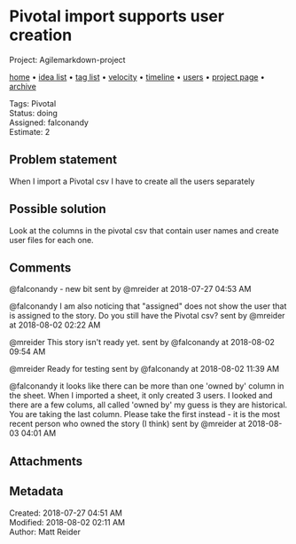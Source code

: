 # Pivotal import supports user creation

Project: Agilemarkdown-project

[home](../index.md) • [idea list](../ideas.md) • [tag list](../tags.md) • [velocity](../velocity.md) • [timeline](../timeline.md) • [users](../users.md) • [project page](../agilemarkdown-project.md) • [archive](archive.md)

Tags: Pivotal  
Status: doing  
Assigned: falconandy  
Estimate: 2  

## Problem statement

When I import a Pivotal csv I have to create all the users separately

## Possible solution

Look at the columns in the pivotal csv that contain user names and create user files for each one.

## Comments

@falconandy - new bit
sent by @mreider at 2018-07-27 04:53 AM

@falconandy I am also noticing that "assigned" does not show the user that is assigned to the story. Do you still have the Pivotal csv?
sent by @mreider at 2018-08-02 02:22 AM

@mreider This story isn't ready yet.
sent by @falconandy at 2018-08-02 09:54 AM

@mreider Ready for testing
sent by @falconandy at 2018-08-02 11:39 AM

@falconandy it looks like there can be more than one 'owned by' column in the sheet. When I imported a sheet, it only created 3 users. I looked and there are a few colums, all called 'owned by' my guess is they are historical. You are taking the last column. Please take the first instead - it is the most recent person who owned the story (I think)
sent by @mreider at 2018-08-03 04:01 AM

## Attachments

## Metadata

Created: 2018-07-27 04:51 AM  
Modified: 2018-08-02 02:11 AM  
Author: Matt Reider  

